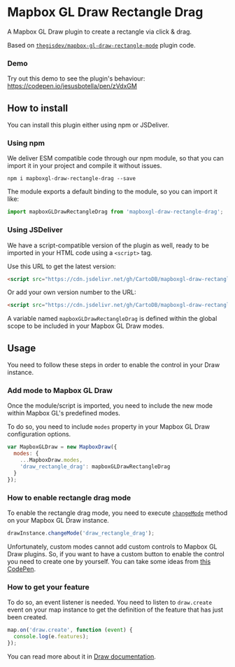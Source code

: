 # Mapbox GL Draw Rectangle Drag
A Mapbox GL Draw plugin to create a rectangle via click &amp; drag.

Based on [`thegisdev/mapbox-gl-draw-rectangle-mode`](https://github.com/thegisdev/mapbox-gl-draw-rectangle-mode) plugin code.

### Demo
Try out this demo to see the plugin's behaviour: https://codepen.io/jesusbotella/pen/zVdxGM

## How to install
You can install this plugin either using npm or JSDeliver.

### Using npm
We deliver ESM compatible code through our npm module, so that you can import it in your project and compile it without issues.
```shell
npm i mapboxgl-draw-rectangle-drag --save
```
The module exports a default binding to the module, so you can import it like:
```js
import mapboxGLDrawRectangleDrag from 'mapboxgl-draw-rectangle-drag';
```

### Using JSDeliver
We have a script-compatible version of the plugin as well, ready to be imported in your HTML code using a `<script>` tag.

Use this URL to get the latest version:

```html
<script src="https://cdn.jsdelivr.net/gh/CartoDB/mapboxgl-draw-rectangle-drag/build/mapboxgl-draw-rectangle-drag.browser.js"></script>
```

Or add your own version number to the URL:

```html
<script src="https://cdn.jsdelivr.net/gh/CartoDB/mapboxgl-draw-rectangle-drag@1.0.1/build/mapboxgl-draw-rectangle-drag.browser.js"></script>
```

A variable named `mapboxGLDrawRectangleDrag` is defined within the global scope to be included in your Mapbox GL Draw modes.

## Usage
You need to follow these steps in order to enable the control in your Draw instance.

### Add mode to Mapbox GL Draw
Once the module/script is imported, you need to include the new mode within Mapbox GL's predefined modes.

To do so, you need to include `modes` property in your Mapbox GL Draw configuration options.
```js
var MapboxGLDraw = new MapboxDraw({
  modes: {
    ...MapboxDraw.modes,
    'draw_rectangle_drag': mapboxGLDrawRectangleDrag
  }
});
```

### How to enable rectangle drag mode
To enable the rectangle drag mode, you need to execute [`changeMode`](https://github.com/mapbox/mapbox-gl-draw/blob/master/docs/API.md#changemodemode-string-options-object-draw) method on your Mapbox GL Draw instance.
```js
drawInstance.changeMode('draw_rectangle_drag');
```

Unfortunately, custom modes cannot add custom controls to Mapbox GL Draw plugins. So, if you want to have a custom button to enable the control you need to create one by yourself. You can take some ideas from [this CodePen](https://codepen.io/roblabs/pen/zJjPzX).

### How to get your feature
To do so, an event listener is needed. You need to listen to `draw.create` event on your map instance to get the definition of the feature that has just been created.

```js
map.on('draw.create', function (event) {
  console.log(e.features);
});
```

You can read more about it in [Draw documentation](https://github.com/mapbox/mapbox-gl-draw/blob/master/docs/API.md#drawcreate).
